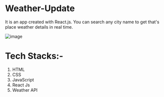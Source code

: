 # Weather-Update
It is an app created with React.js. You can search any city name to get that's place weather details in real time.

![image](https://user-images.githubusercontent.com/97455068/169433809-322cecc7-866a-46cc-a24c-caa63bd48f0e.png)

# Tech Stacks:-
1. HTML
2. CSS
3. JavaScript
4. React Js
5. Weather API
